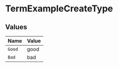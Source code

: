 # TermExampleCreateType


## Values

| Name   | Value  |
| ------ | ------ |
| `Good` | good   |
| `Bad`  | bad    |